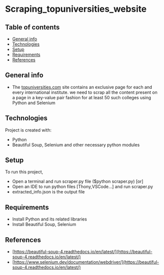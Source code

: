 # Scraping_topuniversities_website

## Table of contents
* [General info](#general-info)
* [Technologies](#technologies)
* [Setup](#setup)
* [Requirements](#requirements)
* [References](#references)

## General info
* The [topuniversities.com](https://www.topuniversities.com/university-rankings/world-university-rankings/2023) site contains an exclusive page for each and every international institute. we need to scrap all the content present on a page in a key-value pair fashion for at least 50 such colleges using Python and Selenium

## Technologies
Project is created with:
* Python
* Beautiful Soup, Selenium and other necessary python modules
	
## Setup
To run this project,
* Open a terminal and run scraper.py file ($python scraper.py) [or]
* Open an IDE to run python files [Thony,VSCode...] and run scraper.py
* extracted_info.json is the output file

## Requirements
* Install Python and its related libraries
* Install Beautiful Soup, Selenium

## References
* [https://beautiful-soup-4.readthedocs.io/en/latest/](https://beautiful-soup-4.readthedocs.io/en/latest/)
* [https://www.selenium.dev/documentation/webdriver/](https://beautiful-soup-4.readthedocs.io/en/latest/)
